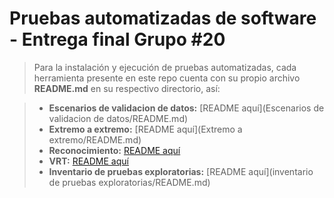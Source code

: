 # Pruebas automatizadas de software - Entrega final Grupo #20

> Para la instalación y ejecución de pruebas automatizadas, cada herramienta presente en este repo cuenta con su propio archivo **README.md** en su respectivo directorio, así:

> - **Escenarios de validacion de datos:** [README aquí](Escenarios de validacion de datos/README.md)
> - **Extremo a extremo:** [README aquí](Extremo a extremo/README.md)
> - **Reconocimiento:** [README aquí](Reconocimiento/README.md)
> - **VRT:** [README aquí](VRT/README.md)
> - **Inventario de pruebas exploratorias:** [README aquí](inventario de pruebas exploratorias/README.md)
